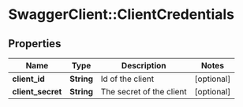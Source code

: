 # SwaggerClient::ClientCredentials

## Properties
Name | Type | Description | Notes
------------ | ------------- | ------------- | -------------
**client_id** | **String** | Id of the client | [optional] 
**client_secret** | **String** | The secret of the client | [optional] 


